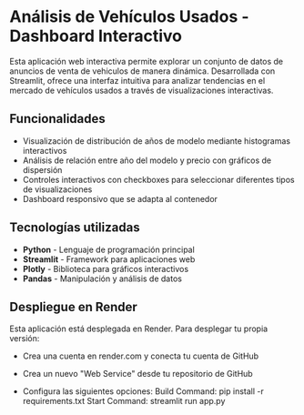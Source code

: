 # Análisis de Vehículos Usados - Dashboard Interactivo

Esta aplicación web interactiva permite explorar un conjunto de datos de anuncios de venta de vehiculos de manera dinámica. Desarrollada con Streamlit, ofrece una interfaz intuitiva para analizar tendencias en el mercado de vehículos usados a través de visualizaciones interactivas.

## Funcionalidades
- Visualización de distribución de años de modelo mediante histogramas interactivos
- Análisis de relación entre año del modelo y precio con gráficos de dispersión
- Controles interactivos con checkboxes para seleccionar diferentes tipos de visualizaciones
- Dashboard responsivo que se adapta al contenedor

## Tecnologías utilizadas
- **Python** - Lenguaje de programación principal
- **Streamlit** - Framework para aplicaciones web
- **Plotly** - Biblioteca para gráficos interactivos
- **Pandas** - Manipulación y análisis de datos

## Despliegue en Render
Esta aplicación está desplegada en Render. Para desplegar tu propia versión:

- Crea una cuenta en render.com y conecta tu cuenta de GitHub

- Crea un nuevo "Web Service" desde tu repositorio de GitHub

- Configura las siguientes opciones:
Build Command: pip install -r requirements.txt
Start Command: streamlit run app.py
